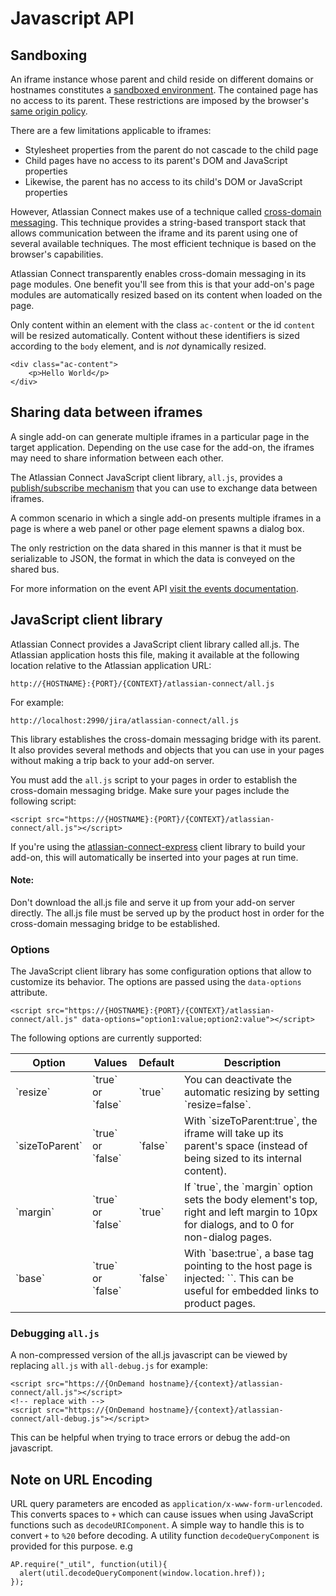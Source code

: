# Javascript API

## Sandboxing
An iframe instance whose parent and child reside on different domains or hostnames constitutes a
[sandboxed environment](http://en.wikipedia.org/wiki/Sandbox_%28computer_security%29).
The contained page has no access to its parent. These restrictions are imposed by
the browser's [same origin policy](http://en.wikipedia.org/wiki/Same_origin_policy).

There are a few limitations applicable to iframes:

 * Stylesheet properties from the parent do not cascade to the child page
 * Child pages have no access to its parent's DOM and JavaScript properties
 * Likewise, the parent has no access to its child's DOM or JavaScript properties

However, Atlassian Connect makes use of a technique called [cross-domain messaging](http://easyxdm.net/wp/).
This technique provides a string-based transport stack that allows communication between the iframe and its parent
using one of several available techniques. The most efficient technique is based on the browser's capabilities.

Atlassian Connect transparently enables cross-domain messaging in its page modules. One benefit you'll see from this
is that your add-on's page modules are automatically resized based on its content when loaded on the page.

Only content within an element with the class `ac-content` or the id `content` will be resized automatically. 
Content without these identifiers is sized according to the `body` element, and 
is *not* dynamically resized. 
```
<div class="ac-content">
    <p>Hello World</p>
</div>
```

## Sharing data between iframes
A single add-on can generate multiple iframes in a particular page in the target application. Depending on the use case
for the add-on, the iframes may need to share information between each other.

The Atlassian Connect JavaScript client library, `all.js`, provides a [publish/subscribe mechanism](../javascript/module-Events.html)
that you can use to exchange data between iframes.

A common scenario in which a single add-on presents multiple iframes in a page is where a web panel or other page element
spawns a dialog box.

The only restriction on the data shared in this manner is that it must be serializable to JSON, the format in which the
data is conveyed on the shared bus.

For more information on the event API [visit the events documentation](../javascript/module-Events.html).

## JavaScript client library

Atlassian Connect provides a JavaScript client library called all.js. The Atlassian application hosts this file, making
it available at the following location relative to the Atlassian application URL:

```
http://{HOSTNAME}:{PORT}/{CONTEXT}/atlassian-connect/all.js
```

For example:

```
http://localhost:2990/jira/atlassian-connect/all.js
```

This library establishes the cross-domain messaging bridge with its parent. It also provides several methods and objects
that you can use in your pages without making a trip back to your add-on server.

You must add the `all.js` script to your pages in order to establish the cross-domain messaging bridge. Make sure your
pages include the following script:

```
<script src="https://{HOSTNAME}:{PORT}/{CONTEXT}/atlassian-connect/all.js"></script>
```

If you're using the [atlassian-connect-express](https://bitbucket.org/atlassian/atlassian-connect-express) client
library to build your add-on, this will automatically be inserted into your pages at run time.

#### Note:
Don't download the all.js file and serve it up from your add-on server directly. The all.js file must be served up by
the product host in order for the cross-domain messaging bridge to be established.

### Options

The JavaScript client library has some configuration options that allow to customize its behavior. The options are passed
using the `data-options` attribute.

```
<script src="https://{HOSTNAME}:{PORT}/{CONTEXT}/atlassian-connect/all.js" data-options="option1:value;option2:value"></script>
```

The following options are currently supported:

<table class='aui'>
    <thead>
        <tr>
            <th>Option</th>
            <th>Values</th>
            <th>Default</th>
            <th>Description</th>
        </tr>
    </thead>
    <tbody>
        <tr>
            <td>`resize`</td>
            <td>`true` or `false`</td>
            <td>`true`</td>
            <td>You can deactivate the automatic resizing by setting `resize=false`.</td>
        </tr>
        <tr>
            <td>`sizeToParent`</td>
            <td>`true` or `false`</td>
            <td>`false`</td>
            <td>With `sizeToParent:true`, the iframe will take up its parent's space
            (instead of being sized to its internal content).</td>
        </tr>
        <tr>
            <td>`margin`</td>
            <td>`true` or `false`</td>
            <td>`true`</td>
            <td>If `true`, the `margin` option sets the body element's top, right and left margin to 10px for dialogs,
            and to 0 for non-dialog pages.</td>
        </tr>
        <tr>
            <td>`base`</td>
            <td>`true` or `false`</td>
            <td>`false`</td>
            <td>With `base:true`, a base tag pointing to the host page is injected: `<base href="{host}" target="_parent" />`.
            This can be useful for embedded links to product pages.</td>
        </tr>
    </tbody>
</table>

### Debugging `all.js`

A non-compressed version of the all.js javascript can be viewed by replacing `all.js` with `all-debug.js` for example:

```
<script src="https://{OnDemand hostname}/{context}/atlassian-connect/all.js"></script>
<!-- replace with -->
<script src="https://{OnDemand hostname}/{context}/atlassian-connect/all-debug.js"></script>
```

This can be helpful when trying to trace errors or debug the add-on javascript.

## Note on URL Encoding
URL query parameters are encoded as `application/x-www-form-urlencoded`.
This converts spaces to `+` which can cause issues when using JavaScript functions such as `decodeURIComponent`.
A simple way to handle this is to convert `+` to `%20` before decoding. A utility function `decodeQueryComponent`
is provided for this purpose. e.g

```
AP.require("_util", function(util){
  alert(util.decodeQueryComponent(window.location.href));
});
```
